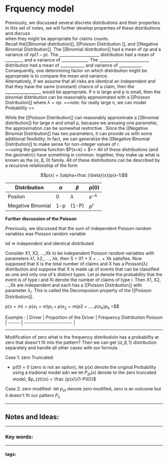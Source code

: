 # Frquency model

                          
Previously, we discussed several discrete distributions and their properties. In this set of notes, we will further develop properties of these distributions and discuss  
when they might be appropriate for claims counts.  
Recall the[[Binomial distribution]], [[Poisson Distribution ]], and [[Negative Binomial Distribution]].  The [[Binomial distribution]] had a mean of $np$ and a variance of  $np(1-p)$. The ____________________ distribution had a mean of _________  and a variance of _____________. The _________________________ distribution  had a mean of ____________ and variance of ___________.  Consequently, one determining factor on which distribution might be appropriate  is to compare the mean and variance.  
Alternatively, if we assume that all risks are identical an independent and that  they have the same (constant) chance of a claim, then the __________________  would be appropriate.  If n is large and p is small, then the binomial distribution can be reasonably  approximated with a [[Poisson Distribution]] where $\lambda = np$.
==note: for really large n, we can model Probability ==

While the [[Poisson Distribution]] can reasonably approximate a [[Binomial distribution]] for large n and small p, because we areusing one parameter, the approximation  can be somewhat restrictive .  Since the [[Negative Binomial Distribution]] has two parameters, it can provide us with  some additional flexibility. In fact, we can generalize the [[Negative Binomial Distribution]] to make sense for non-integer values of r.  
==using the gamma funciton $P(x=k) = $==
All of these distributions (and the geometric) have something in common.  together, they make up what is known as the (α, β, 0) family. All of these  distributions can be described by a recursive relationship of the form 


$$p(x) = (\alpha+\frac {\beta}{x})p(x-1)$$

| Distribution      | $\alpha$   | $\beta$   | $p(0)$         |
| ----------------- | ---------- | --------- | -------------- |
| Posiion           | 0          | $\lambda$ | $e^{-\lambda}$ |
| Megative Binomial | 1-p | (1-P)  |     $p^r$            |














**Further discussion of the Poisson**  

Previously, we discussed that the sum of independent Poisson random variables  was Poisson random variable  

iid => independent and identical distributed 






Consider X1, X2, ...,Xk to be independent Poisson random variables with parameters λ1, λ2,, ..., λk, then S = X1 + X + ... + Xk satisfies.  Now supposed that X is the total number of claims and X has a Poisson(λ)  
distribution and suppose that X is made up of events that can be classified as one  and only one of k distinct types. Let pi denote the probability that the event is of  type i and Xi denote the number of claims of type i. Then X1, X2, ...,Xk are  independent and each has a [[Poisson Distribution]] with parameter $\lambda_i$. This is called the Decomposion property of the [[Poisson Distribution]].

$p(x = m)= p(x_1=m)p_1+p(x_2=m)p2+ .....p(x_k)p_k$
=$$



Example :
| Driver | Proportion of the Driver | Frequency Distribution Poisson
| ------ | ------------------------ |




---
Modification of zero
what is the frequency distributioin has a probability at zero that doesn't fit into the pattern?
Then we can get ($\alpha,\beta,1$) distribution separately and handle all other cases with our formula




Case 1: zero Truncated:
- p(0) = 0 (zero is not an option), let p(x) denote the original Probability using a tradional model adn we let $P_{zt}(x)$ denote to the zero truncated model, $p_{zt}(x) = \frac {p(x)}{1-P(0)}$


Case 2: zero modified
	-let $p_{zt}$ denote zero modified, zero is an outcome but it doesn't fit our pattern
	$P_z$


---
## Notes and Ideas:
---
### Key words:
---
#### tags:









	


